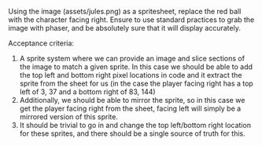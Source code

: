 Using the image (assets/jules.png) as a spritesheet, replace the red ball with the character facing right. Ensure to use standard practices
to grab the image with phaser, and be absolutely sure that it will display accurately.

Acceptance criteria:

1. A sprite system where we can provide an image and slice sections of the image to match a given sprite. In this case we should be able to add the top left and bottom right pixel locations in code and it extract the sprite from the sheet for us (in the case the player facing right has a top left of 3, 37 and a bottom right of 83, 144)
2. Additionally, we should be able to mirror the sprite, so in this case we get the player facing right from the sheet, facing left will simply be a mirrored version of this sprite.
3. It should be trivial to go in and change the top left/bottom right location for these sprites, and there should be a single source of truth for this.
